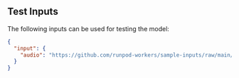## Test Inputs

The following inputs can be used for testing the model:

```json
{
  "input": {
    "audio": "https://github.com/runpod-workers/sample-inputs/raw/main/audio/gettysburg.wav"
  }
}
```
